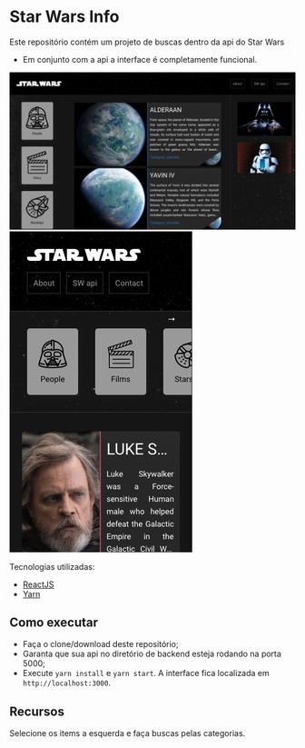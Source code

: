 # Star Wars Info
Este repositório contém um projeto de buscas dentro da api do Star Wars
- Em conjunto com a api a interface é completamente funcional.

![Screenshot 2](sw.png)
![Screenshot 1](swmobile.png)

Tecnologias utilizadas:
* [ReactJS](https://reactjs.org/)
* [Yarn](https://yarnpkg.com/)

## Como executar
- Faça o clone/download deste repositório;
- Garanta que sua api no diretório de backend esteja rodando na porta 5000;
- Execute `yarn install` e `yarn start`. A interface fica localizada em `http://localhost:3000`.

## Recursos
Selecione os items a esquerda e faça buscas pelas categorias.
